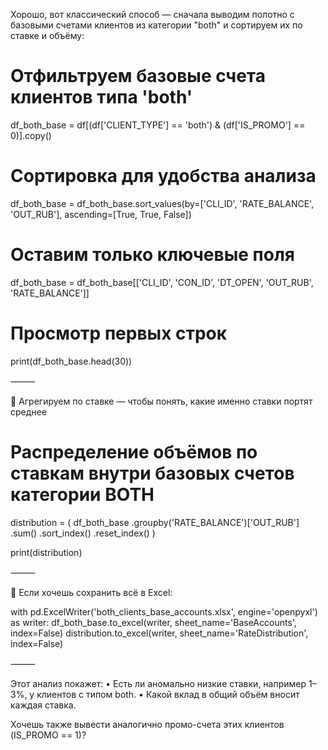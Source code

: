 Хорошо, вот классический способ — сначала выводим полотно с базовыми счетами клиентов из категории "both" и сортируем их по ставке и объёму:

# Отфильтруем базовые счета клиентов типа 'both'
df_both_base = df[(df['CLIENT_TYPE'] == 'both') & (df['IS_PROMO'] == 0)].copy()

# Сортировка для удобства анализа
df_both_base = df_both_base.sort_values(by=['CLI_ID', 'RATE_BALANCE', 'OUT_RUB'], ascending=[True, True, False])

# Оставим только ключевые поля
df_both_base = df_both_base[['CLI_ID', 'CON_ID', 'DT_OPEN', 'OUT_RUB', 'RATE_BALANCE']]

# Просмотр первых строк
print(df_both_base.head(30))


⸻

🔹 Агрегируем по ставке — чтобы понять, какие именно ставки портят среднее

# Распределение объёмов по ставкам внутри базовых счетов категории BOTH
distribution = (
    df_both_base
    .groupby('RATE_BALANCE')['OUT_RUB']
    .sum()
    .sort_index()
    .reset_index()
)

print(distribution)


⸻

🔹 Если хочешь сохранить всё в Excel:

with pd.ExcelWriter('both_clients_base_accounts.xlsx', engine='openpyxl') as writer:
    df_both_base.to_excel(writer, sheet_name='BaseAccounts', index=False)
    distribution.to_excel(writer, sheet_name='RateDistribution', index=False)


⸻

Этот анализ покажет:
	•	Есть ли аномально низкие ставки, например 1–3%, у клиентов с типом both.
	•	Какой вклад в общий объём вносит каждая ставка.

Хочешь также вывести аналогично промо-счета этих клиентов (IS_PROMO == 1)?
